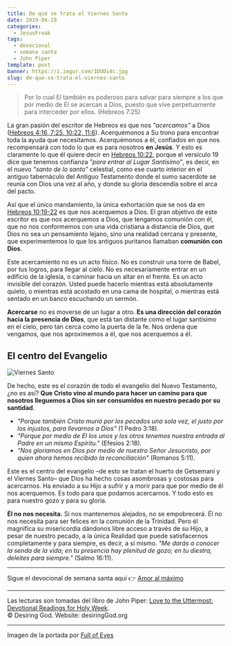 ```yaml
---
title: De qué se trata el Viernes Santo
date: 2019-04-19
categories:
  - JesusFreak
tags:
  - devocional
  - semana santa
  - John Piper
template: post
banner: https://i.imgur.com/1DUDi4c.jpg
slug: de-que-se-trata-el-viernes-santo
---
```


> Por lo cual El también es poderoso para salvar para siempre a los que por medio de El se acercan a Dios, puesto que vive perpetuamente para interceder por ellos. (Hebreos 7:25)

La gran pasión del escritor de Hebreos es que nos _"acercamos"_ a Dios ([Hebreos 4:16, 7:25, 10:22, 11:6](https://www.biblegateway.com/passage/?search=Hebreos+4%3A16%2C+7%3A25%2C+10%3A22%2C+11%3A6&version=LBLA)). Acerquémonos a Su trono para encontrar toda la ayuda que necesitamos. Acerquémonos a él, confiados en que nos recompensará con todo lo que es para nosotros **en Jesús**. Y esto es claramente lo que él quiere decir en [Hebreos 10:22](https://www.biblegateway.com/passage/?search=Hebreos+10%3A19-22&version=LBLA), porque el versículo 19 dice que tenemos confianza _"para entrar al Lugar Santísimo"_, es decir, en el nuevo _"santo de lo santo"_ celestial, como ese cuarto interior en el antiguo tabernáculo del Antiguo Testamento donde el sumo sacerdote se reunía con Dios una vez al año, y donde su gloria descendía sobre el arca del pacto.

Así que el único mandamiento, la única exhortación que se nos da en [Hebreos 10:19-22](https://www.biblegateway.com/passage/?search=Hebreos+10%3A19-22&version=LBLA) es que nos acerquemos a Dios. El gran objetivo de este escritor es que nos acerquemos a Dios, que tengamos comunión con él, que no nos conformemos con una vida cristiana a distancia de Dios, que Dios no sea un pensamiento lejano, sino una realidad cercana y presente, que experimentemos lo que los antiguos puritanos llamaban **comunión con Dios**.

Este acercamiento no es un acto físico. No es construir una torre de Babel, por tus logros, para llegar al cielo. No es necesariamente entrar en un edificio de la iglesia, o caminar hacia un altar en el frente. Es un acto invisible del corazón. Usted puede hacerlo mientras está absolutamente quieto, o mientras está acostado en una cama de hospital, o mientras está sentado en un banco escuchando un sermón.

**Acercarse** no es moverse de un lugar a otro. **Es una dirección del corazón hacia la presencia de Dios**, que está tan distante como el lugar santísimo en el cielo, pero tan cerca como la puerta de la fe. Nos ordena que vengamos, que nos aproximemos a él, que nos acerquemos a él.

## El centro del Evangelio

![Viernes Santo](https://i.imgur.com/1DUDi4c.jpg)

De hecho, este es el corazón de todo el evangelio del Nuevo Testamento, ¿no es así? **Que Cristo vino al mundo para hacer un camino para que nosotros lleguemos a Dios sin ser consumidos en nuestro pecado por su santidad**.

- _"Porque también Cristo murió por los pecados una sola vez, el justo por los injustos, para llevarnos a Dios"_ (1 Pedro 3:18).
- _"Porque por medio de El los unos y los otros tenemos nuestra entrada al Padre en un mismo Espíritu."_ (Efesios 2:18).
- _"Nos gloriamos en Dios por medio de nuestro Señor Jesucristo, por quien ahora hemos recibido la reconciliación"_ (Romanos 5:11).

Este es el centro del evangelio –de esto se tratan el huerto de Getsemaní y el Viernes Santo– que Dios ha hecho cosas asombrosas y costosas para acercarnos. Ha enviado a su Hijo a sufrir y a morir para que por medio de él nos acerquemos. Es todo para que podamos acercarnos. Y todo esto es para nuestro gozo y para su gloria.

**Él no nos necesita.** Si nos mantenemos alejados, no se empobrecerá. Él no nos necesita para ser felices en la comunión de la Trinidad. Pero él magnifica su misericordia dándonos libre acceso a través de su Hijo, a pesar de nuestro pecado, a la única Realidad que puede satisfacernos completamente y para siempre, es decir, a sí mismo. _"Me darás a conocer la senda de la vida; en tu presencia hay plenitud de gozo; en tu diestra, deleites para siempre."_ (Salmo 16:11).

---

Sigue el devocional de semana santa aquí 👉 [Amor al máximo](/amor-al-maximo)

---

Las lecturas son tomadas del libro de John Piper: [Love to the Uttermost: Devotional Readings for Holy Week](https://www.desiringgod.org/books/love-to-the-uttermost).<br>
© Desiring God. Website: desiringGod.org

---

Imagen de la portada por [Full of Eyes](https://www.fullofeyes.com/project/hebrews-725/)
